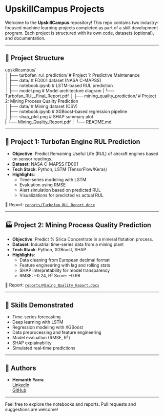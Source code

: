 # UpskillCampus Projects

Welcome to the **UpskillCampus** repository! This repo contains two industry-focused machine learning projects completed as part of a skill development program. Each project is structured with its own code, datasets (optional), and documentation.

---

## 📁 Project Structure
upskillcampus/  
│
├── turbofan_rul_prediction/ # Project 1: Predictive Maintenance  
│ ├── data/ # FD001 dataset (NASA C-MAPSS)  
│ ├── notebook.ipynb # LSTM-based RUL prediction  
│ ├── model.png # Model architecture diagram
| └── Turbofan_RUL_Final_Report.pdf
│
├── mining_quality_prediction/ # Project 2: Mining Process Quality Prediction  
│ ├── data/ # Mining dataset (CSV)  
│ ├── notebook.ipynb # XGBoost-based regression pipeline  
│ ├── shap_plot.png # SHAP summary plot  
| └── Mining_Quality_Report.pdf 
│
└── README.md  


---

## 🚀 Project 1: Turbofan Engine RUL Prediction

- **Objective**: Predict Remaining Useful Life (RUL) of aircraft engines based on sensor readings.
- **Dataset**: NASA C-MAPSS FD001
- **Tech Stack**: Python, LSTM (TensorFlow/Keras)
- **Highlights**:
  - Time-series modeling with LSTM
  - Evaluation using RMSE
  - Alert simulation based on predicted RUL
  - Visualizations for predicted vs actual RUL

📄 Report: [`reports/Turbofan_RUL_Report.docx`](./reports/Turbofan_RUL_Report.docx)

---

## 🏭 Project 2: Mining Process Quality Prediction

- **Objective**: Predict % Silica Concentrate in a mineral flotation process.
- **Dataset**: Industrial time-series data from a mining plant
- **Tech Stack**: Python, XGBoost, SHAP
- **Highlights**:
  - Data cleaning from European decimal format
  - Feature engineering with lag and rolling stats
  - SHAP interpretability for model transparency
  - RMSE: ~0.24, R² Score: ~0.96

📄 Report: [`reports/Mining_Quality_Report.docx`](./reports/Mining_Quality_Report.docx)

---

## 🧠 Skills Demonstrated

- Time-series forecasting
- Deep learning with LSTM
- Regression modeling with XGBoost
- Data preprocessing and feature engineering
- Model evaluation (RMSE, R²)
- SHAP explainability
- Simulated real-time predictions

---

## 🔗 Authors

- **Hemanth Yarra**  
  [LinkedIn](https://www.linkedin.com/in/hemanth-yarra-5a1775305)  
  [GitHub](https://github.com/Yarra-Hemanth)

---

Feel free to explore the notebooks and reports. Pull requests and suggestions are welcome!


